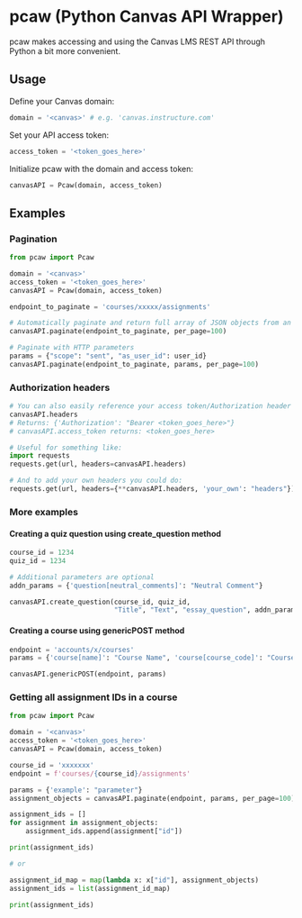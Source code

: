 # pcaw (Python Canvas API Wrapper)

pcaw makes accessing and using the Canvas LMS REST API through Python a bit more convenient.

## Usage

Define your Canvas domain:

```python
domain = '<canvas>' # e.g. 'canvas.instructure.com'
```

Set your API access token:

```python
access_token = '<token_goes_here>'
```

Initialize pcaw with the domain and access token:

```python
canvasAPI = Pcaw(domain, access_token)
```

## Examples

### Pagination

```python
from pcaw import Pcaw

domain = '<canvas>'
access_token = '<token_goes_here>'
canvasAPI = Pcaw(domain, access_token)

endpoint_to_paginate = 'courses/xxxxx/assignments'

# Automatically paginate and return full array of JSON objects from an endpoint:
canvasAPI.paginate(endpoint_to_paginate, per_page=100)

# Paginate with HTTP parameters
params = {"scope": "sent", "as_user_id": user_id}
canvasAPI.paginate(endpoint_to_paginate, params, per_page=100)
```

### Authorization headers

```python
# You can also easily reference your access token/Authorization header with:
canvasAPI.headers
# Returns: {'Authorization': "Bearer <token_goes_here>"}
# canvasAPI.access_token returns: <token_goes_here>

# Useful for something like:
import requests
requests.get(url, headers=canvasAPI.headers)

# And to add your own headers you could do:
requests.get(url, headers={**canvasAPI.headers, 'your_own': "headers"})
```

### More examples

#### Creating a quiz question using create_question method

```python
course_id = 1234
quiz_id = 1234

# Additional parameters are optional
addn_params = {'question[neutral_comments]': "Neutral Comment"}

canvasAPI.create_question(course_id, quiz_id,
                          "Title", "Text", "essay_question", addn_params, points=10)
```

#### Creating a course using genericPOST method

```python
endpoint = 'accounts/x/courses'
params = {'course[name]': "Course Name", 'course[course_code]': "Course_Code_1234"}

canvasAPI.genericPOST(endpoint, params)
```

### Getting all assignment IDs in a course

```python
from pcaw import Pcaw

domain = '<canvas>'
access_token = '<token_goes_here>'
canvasAPI = Pcaw(domain, access_token)

course_id = 'xxxxxxx'
endpoint = f'courses/{course_id}/assignments'

params = {'example': "parameter"}
assignment_objects = canvasAPI.paginate(endpoint, params, per_page=100)

assignment_ids = []
for assignment in assignment_objects:
    assignment_ids.append(assignment["id"])

print(assignment_ids)

# or

assignment_id_map = map(lambda x: x["id"], assignment_objects)
assignment_ids = list(assignment_id_map)

print(assignment_ids)
```
